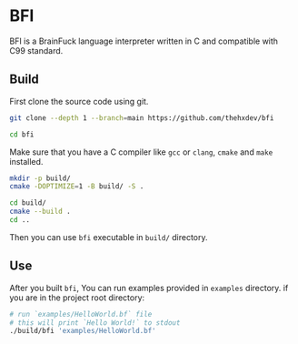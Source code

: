 # BFI

BFI is a BrainFuck language interpreter written in C and compatible with C99 standard.


## Build
First clone the source code using git.
```bash
git clone --depth 1 --branch=main https://github.com/thehxdev/bfi

cd bfi
```

Make sure that you have a C compiler like `gcc` or `clang`, `cmake` and `make` installed.
```bash
mkdir -p build/
cmake -DOPTIMIZE=1 -B build/ -S .

cd build/
cmake --build .
cd ..
```

Then you can use `bfi` executable in `build/` directory.


## Use
After you built `bfi`, You can run examples provided in `examples` directory.
if you are in the project root directory:
```bash
# run `examples/HelloWorld.bf` file
# this will print `Hello World!` to stdout
./build/bfi 'examples/HelloWorld.bf'
```
